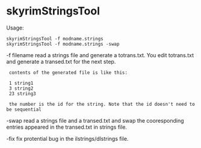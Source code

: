 # skyrimStringsTool


Usage:

    skyrimStringsTool -f modname.strings
    skyrimStringsTool -f modname.strings -swap



-f filename
     read a strings file and generate a totrans.txt. You edit totrans.txt and generate a transed.txt for the next step. 
     
     contents of the generated file is like this:
     
     1 string1
     3 string2
     23 string3
     
     the number is the id for the string. Note that the id doesn't need to be sequential

-swap
     read a strings file and a transed.txt and swap the cooresponding entries appeared in the transed.txt in strings file.
     
-fix
     fix protential bug in the ilstrings/dlstrings file.

